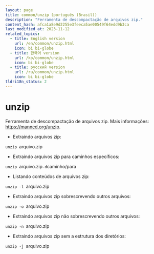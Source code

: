 ```yaml
---
layout: page
title: common/unzip (português (Brasil))
description: "Ferramenta de descompactação de arquivos zip."
content_hash: afca1a8e9d2255e3feeca5ae00549f64edd9b3ca
last_modified_at: 2023-11-12
related_topics:
  - title: English version
    url: /en/common/unzip.html
    icon: bi bi-globe
  - title: 한국어 version
    url: /ko/common/unzip.html
    icon: bi bi-globe
  - title: русский version
    url: /ru/common/unzip.html
    icon: bi bi-globe
tldri18n_status: 2
---
```

# unzip

Ferramenta de descompactação de arquivos zip.
Mais informações: <https://manned.org/unzip>.

- Extraindo arquivos zip:

`unzip `<span class="tldr-var badge badge-pill bg-dark-lm bg-white-dm text-white-lm text-dark-dm font-weight-bold">arquivo.zip</span>

- Extraindo arquivos zip para caminhos específicos:

`unzip `<span class="tldr-var badge badge-pill bg-dark-lm bg-white-dm text-white-lm text-dark-dm font-weight-bold">arquivo.zip</span>` -d `<span class="tldr-var badge badge-pill bg-dark-lm bg-white-dm text-white-lm text-dark-dm font-weight-bold">caminho/para</span>

- Listando conteúdos de arquivos zip:

`unzip -l `<span class="tldr-var badge badge-pill bg-dark-lm bg-white-dm text-white-lm text-dark-dm font-weight-bold">arquivo.zip</span>

- Extraindo arquivos zip sobrescrevendo outros arquivos:

`unzip -o `<span class="tldr-var badge badge-pill bg-dark-lm bg-white-dm text-white-lm text-dark-dm font-weight-bold">arquivo.zip</span>

- Extraindo arquivos zip não sobrescrevendo outros arquivos:

`unzip -n `<span class="tldr-var badge badge-pill bg-dark-lm bg-white-dm text-white-lm text-dark-dm font-weight-bold">arquivo.zip</span>

- Extraindo arquivos zip sem a estrutura dos diretórios:

`unzip -j `<span class="tldr-var badge badge-pill bg-dark-lm bg-white-dm text-white-lm text-dark-dm font-weight-bold">arquivo.zip</span>
